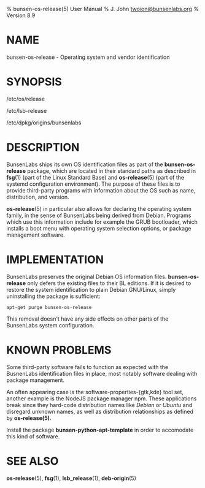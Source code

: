 % bunsen-os-release(5) User Manual
% J. John <twoion@bunsenlabs.org>
% Version 8.9

# NAME

bunsen-os-release - Operating system and vendor identification

# SYNOPSIS

/etc/os/release 

/etc/lsb-release

/etc/dpkg/origins/bunsenlabs

# DESCRIPTION

BunsenLabs ships its own OS identification files as part of the
**bunsen-os-release** package, which are located in their standard paths
as described in **fsg**(1) (part of the Linux Standard Base) and
**os-release**(5) (part of the systemd configuration environment). The
purpose of these files is to provide third-party programs with
information about the OS such as name, distribution, and version.

**os-release**(5) in particular also allows for declaring the operating
system family, in the sense of BunsenLabs being derived from Debian.
Programs which use this information include for example the GRUB
bootloader, which installs a boot menu with operating system selection
options, or package management software.

# IMPLEMENTATION

BunsenLabs preserves the original Debian OS information files.
**bunsen-os-release** only defers the existing files to their BL
editions. If it is desired to restore the system identification to plain
Debian GNU/Linux, simply uninstalling the package is sufficient:

    apt-get purge bunsen-os-release

This removal doesn't have any side effects on other parts of the
BunsenLabs system configuration.

# KNOWN PROBLEMS

Some third-party software fails to function as expected with the
BusnenLabs identification files in place, most notably software dealing
with package management.

An often appearing case is the software-properties-{gtk,kde} tool set,
another example is the NodeJS package manager npm. These applications
break since they hard-code distribution names like *Debian* or *Ubuntu*
and disregard unknown names, as well as distribution relationships as
defined by **os-release(5)**.

Install the package **bunsen-python-apt-template** in order to
accomodate this kind of software.

# SEE ALSO

**os-release**(5), **fsg**(1), **lsb\_release**(1), **deb-origin**(5)
